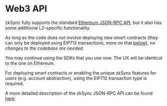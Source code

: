 # Web3 API

zkSync fully supports the standard [Ethereum JSON-RPC API](https://eth.wiki/json-rpc/API), but it also has some additional L2-specific functionality.

As long as the code does not involve deploying new smart contracts (they can only be deployed using EIP712 transactions, more on that [below](../../api/api.md#eip712)), _no changes to the codebase are needed._

You may continue using the SDKs that you use now. The UX will be identical to the one on Ethereum.

For deploying smart contracts or enabling the unique zkSync features for users (e.g. account abstraction), using the EIP712 transaction type is required.

A more detailed description of the zkSync JSON-RPC API can be found [here](../../api/api).
